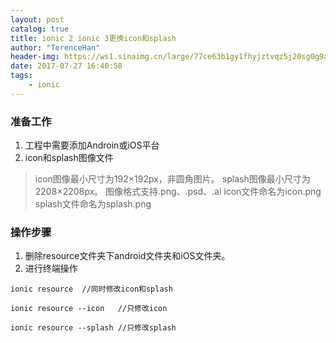 ```yaml
---
layout: post
catalog: true
title: ionic 2 ionic 3更换icon和splash
author: "TerenceHan"
header-img: https://ws1.sinaimg.cn/large/77ce63b1gy1fhyjztvqz5j20sg0g9aj5.jpg
date: 2017-07-27 16:40:58
tags:
	- ionic
---
```

### 准备工作
1. 工程中需要添加Androin或iOS平台
2. icon和splash图像文件
> icon图像最小尺寸为192×192px，非圆角图片。
splash图像最小尺寸为2208×2208px。
图像格式支持.png、.psd、.ai
icon文件命名为icon.png
splash文件命名为splash.png

### 操作步骤
1. 删除resource文件夹下android文件夹和iOS文件夹。
2. 进行终端操作

```
ionic resource  //同时修改icon和splash
```
```
ionic resource --icon   //只修改icon
```
```
ionic resource --splash //只修改splash
```